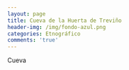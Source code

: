 ```yaml
---
layout: page
title: Cueva de la Huerta de Treviño
header-img: /img/fondo-azul.png
categories: Etnográfico
comments: 'true'
---
```



Cueva

<div class="photos">
</div>
